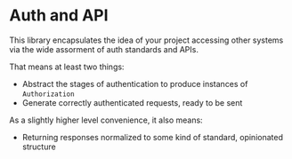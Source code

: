 ﻿# Auth and API

This library encapsulates the idea of your project accessing other systems via 
the wide assorment of auth standards and APIs.

That means at least two things:

 - Abstract the stages of authentication to produce instances of `Authorization`
 - Generate correctly authenticated requests, ready to be sent

As a slightly higher level convenience, it also means:
 
 - Returning responses normalized to some kind of standard, opinionated structure